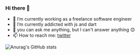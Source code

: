 ### Hi there 👋

- 🔭 I’m currently working as a freelance software engineer
- 🌱 I’m currently addicted with js and dart
- 💬 you can ask me anything, but I can't answer anything 😊
- 📫 How to reach me: <a href="https://twitter.com/gepeee">twitter</a>

![Anurag's GitHub stats](https://github-readme-stats.vercel.app/api?username=nggepe&count_private=true&show_icons=true&theme=radical)

